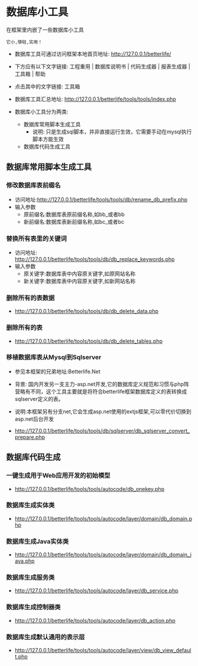 # 数据库小工具

在框架里内嵌了一些数据库小工具

```
它小,够轻,实用！
```

- 数据库工具可通过访问框架本地首页地址: http://127.0.0.1/betterlife/
- 下方应有以下文字链接: 工程重用 | 数据库说明书 | 代码生成器 | 报表生成器 | 工具箱 | 帮助
- 点击其中的文字链接: 工具箱
- 数据库工具汇总地址: http://127.0.0.1/betterlife/tools/tools/index.php

- 数据库小工具分为两类:

  - 数据库常用脚本生成工具
    - 说明: 只是生成sql脚本，并非直接运行生效，它需要手动在mysql执行脚本方能生效
  - 数据库代码生成工具

## 数据库常用脚本生成工具

### 修改数据库表前缀名

  - 访问地址:http://127.0.0.1/betterlife/tools/tools/db/rename_db_prefix.php
  - 输入参数
    - 原前缀名:数据库表原前缀名称,如bb_或者bb
    - 新前缀名:数据库表新前缀名称,如bc_或者bc


### 替换所有表里的关键词

  - 访问地址: http://127.0.0.1/betterlife/tools/tools/db/db_replace_keywords.php
  - 输入参数
    - 原关键字:数据库表中内容原关键字,如原网站名称
    - 新关键字:数据库表中内容原关键字,如新网站名称

### 删除所有的表数据

  - http://127.0.0.1/betterlife/tools/tools/db/db_delete_data.php

### 删除所有的表

  - http://127.0.0.1/betterlife/tools/tools/db/db_delete_tables.php

### 移植数据库表从Mysql到Sqlserver

  - 参见本框架的兄弟地址:Betterlife.Net

  - 背景: 国内开发另一支主力-asp.net开发,它的数据库定义规范和习惯与php阵营略有不同，这个工具主要就是将符合betterlife框架数据库定义的表转换成sqlserver定义的表。

  - 说明:本框架另有分支net,它会生成asp.net使用的extjs框架,可以零代价切换到asp.net后台开发

  - http://127.0.0.1/betterlife/tools/tools/db/sqlserver/db_sqlserver_convert_prepare.php

## 数据库代码生成

### 一键生成用于Web应用开发的初始模型

  - http://127.0.0.1/betterlife/tools/tools/autocode/db_onekey.php

### 数据库生成实体类

  - http://127.0.0.1/betterlife/tools/tools/autocode/layer/domain/db_domain.php

### 数据库生成Java实体类

  - http://127.0.0.1/betterlife/tools/tools/autocode/layer/domain/db_domain_java.php

### 数据库生成服务类

  - http://127.0.0.1/betterlife/tools/tools/autocode/layer/db_service.php

### 数据库生成控制器类

  - http://127.0.0.1/betterlife/tools/tools/autocode/layer/db_action.php

### 数据库生成默认通用的表示层

  - http://127.0.0.1/betterlife/tools/tools/autocode/layer/view/db_view_default.php
